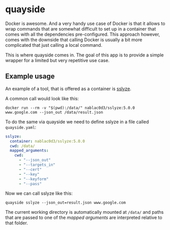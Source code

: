 # quayside

Docker is awesome. And a very handy use case of Docker is that it allows to wrap commands that are somewhat difficult to set up in a container that comes with all the dependencies pre-configured. This approach however, comes with the downside that calling Docker is usually a bit more complicated that just calling a local command.

This is where quayside comes in. The goal of this app is to provide a simple wrapper for a limited but very repetitive use case.

## Example usage

An example of a tool, that is offered as a container is [sslyze](https://github.com/nabla-c0d3/sslyze).

A common call would look like this:

```
docker run --rm -v "$(pwd):/data/" nablac0d3/sslyze:5.0.0 www.google.com --json_out /data/result.json
```

To do the same via quayside we need to define sslyze in a file called `quayside.yaml`:

```yaml
sslyze:
  container: nablac0d3/sslyze:5.0.0
  cwd: /data/
  mapped_arguments:
    cwd:
      - "--json_out"
      - "--targets_in"
      - "--cert"
      - "--key"
      - "--keyform"
      - "--pass"
```

Now we can call sslyze like this:

```
quayside sslyze --json_out=result.json www.google.com
```

The current working directory is automatically mounted at `/data/` and paths that are passed to one of the *mapped arguments* are interpreted relative to that folder.
